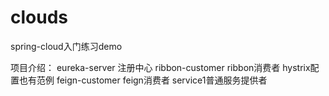 # clouds
spring-cloud入门练习demo

项目介绍：
 eureka-server 注册中心
 ribbon-customer ribbon消费者 hystrix配置也有范例
 feign-customer feign消费者
 service1普通服务提供者
